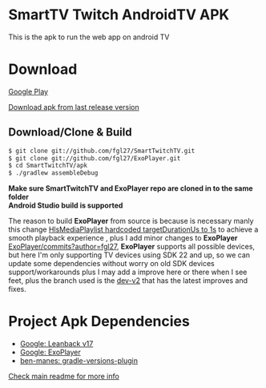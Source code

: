 SmartTV Twitch AndroidTV APK
==============

This is the apk to run the web app on android TV

Download
==============

[Google Play](https://play.google.com/store/apps/details?id=com.fgl27.twitch)

[Download apk from last release version](https://github.com/fgl27/SmartTwitchTV/releases)

## Download/Clone & Build

``` bash
$ git clone git://github.com/fgl27/SmartTwitchTV.git
$ git clone git://github.com/fgl27/ExoPlayer.git
$ cd SmartTwitchTV/apk
$ ./gradlew assembleDebug
```

**Make sure SmartTwitchTV and ExoPlayer repo are cloned in to the same folder**<br>
**Android Studio build is supported**<br>

The reason to build **ExoPlayer** from source is because is necessary manly this change [HlsMediaPlaylist hardcoded targetDurationUs to 1s](https://github.com/fgl27/ExoPlayer/commit/0d05b9aa0e8e736ec82d65316694ce4f3aaf0aeb) to achieve a smooth playback experience , plus I add minor changes to **ExoPlayer** [ExoPlayer/commits?author=fgl27](https://github.com/fgl27/ExoPlayer/commits?author=fgl27), **ExoPlayer** supports all possible devices, but here I'm only supporting TV devices using SDK 22 and up, so we can update some dependencies without worry on old SDK devices support/workarounds plus I may add a improve here or there when I see feet, plus the branch used is the [dev-v2](https://github.com/fgl27/ExoPlayer/commits/dev-v2) that has the latest improves and fixes.

Project Apk Dependencies
==============
* [Google: Leanback v17](https://developer.android.com/reference/android/support/v17/leanback/package-summary)
* [Google: ExoPlayer](https://github.com/google/ExoPlayer)
* [ben-manes: gradle-versions-plugin](https://github.com/ben-manes/gradle-versions-plugin)


[Check main readme for more info](https://github.com/fgl27/SmartTwitchTV#smarttwitchtv)

